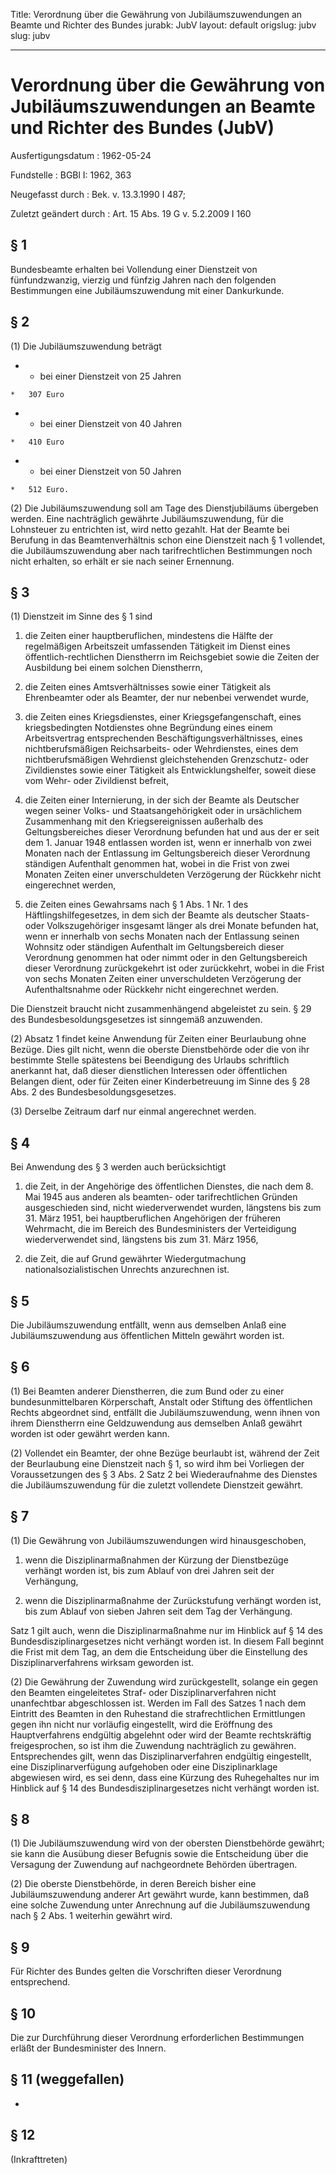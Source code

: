 Title: Verordnung über die Gewährung von Jubiläumszuwendungen an Beamte und Richter
  des Bundes
jurabk: JubV
layout: default
origslug: jubv
slug: jubv

---

# Verordnung über die Gewährung von Jubiläumszuwendungen an Beamte und Richter des Bundes (JubV)

Ausfertigungsdatum
:   1962-05-24

Fundstelle
:   BGBl I: 1962, 363

Neugefasst durch
:   Bek. v. 13.3.1990 I 487;

Zuletzt geändert durch
:   Art. 15 Abs. 19 G v. 5.2.2009 I 160


## § 1

Bundesbeamte erhalten bei Vollendung einer Dienstzeit von
fünfundzwanzig, vierzig und fünfzig Jahren nach den folgenden
Bestimmungen eine Jubiläumszuwendung mit einer Dankurkunde.


## § 2

(1) Die Jubiläumszuwendung beträgt

*    *   bei einer Dienstzeit von 25 Jahren

    *   307 Euro


*    *   bei einer Dienstzeit von 40 Jahren

    *   410 Euro


*    *   bei einer Dienstzeit von 50 Jahren

    *   512 Euro.




(2) Die Jubiläumszuwendung soll am Tage des Dienstjubiläums übergeben
werden. Eine nachträglich gewährte Jubiläumszuwendung, für die
Lohnsteuer zu entrichten ist, wird netto gezahlt. Hat der Beamte bei
Berufung in das Beamtenverhältnis schon eine Dienstzeit nach § 1
vollendet, die Jubiläumszuwendung aber nach tarifrechtlichen
Bestimmungen noch nicht erhalten, so erhält er sie nach seiner
Ernennung.


## § 3

(1) Dienstzeit im Sinne des § 1 sind

1.  die Zeiten einer hauptberuflichen, mindestens die Hälfte der
    regelmäßigen Arbeitszeit umfassenden Tätigkeit im Dienst eines
    öffentlich-rechtlichen Dienstherrn im Reichsgebiet sowie die Zeiten
    der Ausbildung bei einem solchen Dienstherrn,


2.  die Zeiten eines Amtsverhältnisses sowie einer Tätigkeit als
    Ehrenbeamter oder als Beamter, der nur nebenbei verwendet wurde,


3.  die Zeiten eines Kriegsdienstes, einer Kriegsgefangenschaft, eines
    kriegsbedingten Notdienstes ohne Begründung eines einem Arbeitsvertrag
    entsprechenden Beschäftigungsverhältnisses, eines nichtberufsmäßigen
    Reichsarbeits- oder Wehrdienstes, eines dem nichtberufsmäßigen
    Wehrdienst gleichstehenden Grenzschutz- oder Zivildienstes sowie einer
    Tätigkeit als Entwicklungshelfer, soweit diese vom Wehr- oder
    Zivildienst befreit,


4.  die Zeiten einer Internierung, in der sich der Beamte als Deutscher
    wegen seiner Volks- und Staatsangehörigkeit oder in ursächlichem
    Zusammenhang mit den Kriegsereignissen außerhalb des Geltungsbereiches
    dieser Verordnung befunden hat und aus der er seit dem 1. Januar 1948
    entlassen worden ist, wenn er innerhalb von zwei Monaten nach der
    Entlassung im Geltungsbereich dieser Verordnung ständigen Aufenthalt
    genommen hat, wobei in die Frist von zwei Monaten Zeiten einer
    unverschuldeten Verzögerung der Rückkehr nicht eingerechnet werden,


5.  die Zeiten eines Gewahrsams nach § 1 Abs. 1 Nr. 1 des
    Häftlingshilfegesetzes, in dem sich der Beamte als deutscher Staats-
    oder Volkszugehöriger insgesamt länger als drei Monate befunden hat,
    wenn er innerhalb von sechs Monaten nach der Entlassung seinen
    Wohnsitz oder ständigen Aufenthalt im Geltungsbereich dieser
    Verordnung genommen hat oder nimmt oder in den Geltungsbereich dieser
    Verordnung zurückgekehrt ist oder zurückkehrt, wobei in die Frist von
    sechs Monaten Zeiten einer unverschuldeten Verzögerung der
    Aufenthaltsnahme oder Rückkehr nicht eingerechnet werden.



Die Dienstzeit braucht nicht zusammenhängend abgeleistet zu sein. § 29
des Bundesbesoldungsgesetzes ist sinngemäß anzuwenden.

(2) Absatz 1 findet keine Anwendung für Zeiten einer Beurlaubung ohne
Bezüge. Dies gilt nicht, wenn die oberste Dienstbehörde oder die von
ihr bestimmte Stelle spätestens bei Beendigung des Urlaubs schriftlich
anerkannt hat, daß dieser dienstlichen Interessen oder öffentlichen
Belangen dient, oder für Zeiten einer Kinderbetreuung im Sinne des §
28 Abs. 2 des Bundesbesoldungsgesetzes.

(3) Derselbe Zeitraum darf nur einmal angerechnet werden.


## § 4

Bei Anwendung des § 3 werden auch berücksichtigt

1.  die Zeit, in der Angehörige des öffentlichen Dienstes, die nach dem 8.
    Mai 1945 aus anderen als beamten- oder tarifrechtlichen Gründen
    ausgeschieden sind, nicht wiederverwendet wurden, längstens bis zum
    31\. März 1951, bei hauptberuflichen Angehörigen der früheren
    Wehrmacht, die im Bereich des Bundesministers der Verteidigung
    wiederverwendet sind, längstens bis zum 31. März 1956,


2.  die Zeit, die auf Grund gewährter Wiedergutmachung
    nationalsozialistischen Unrechts anzurechnen ist.





## § 5

Die Jubiläumszuwendung entfällt, wenn aus demselben Anlaß eine
Jubiläumszuwendung aus öffentlichen Mitteln gewährt worden ist.


## § 6

(1) Bei Beamten anderer Dienstherren, die zum Bund oder zu einer
bundesunmittelbaren Körperschaft, Anstalt oder Stiftung des
öffentlichen Rechts abgeordnet sind, entfällt die Jubiläumszuwendung,
wenn ihnen von ihrem Dienstherrn eine Geldzuwendung aus demselben
Anlaß gewährt worden ist oder gewährt werden kann.

(2) Vollendet ein Beamter, der ohne Bezüge beurlaubt ist, während der
Zeit der Beurlaubung eine Dienstzeit nach § 1, so wird ihm bei
Vorliegen der Voraussetzungen des § 3 Abs. 2 Satz 2 bei Wiederaufnahme
des Dienstes die Jubiläumszuwendung für die zuletzt vollendete
Dienstzeit gewährt.


## § 7

(1) Die Gewährung von Jubiläumszuwendungen wird hinausgeschoben,

1.  wenn die Disziplinarmaßnahmen der Kürzung der Dienstbezüge verhängt
    worden ist, bis zum Ablauf von drei Jahren seit der Verhängung,


2.  wenn die Disziplinarmaßnahme der Zurückstufung verhängt worden ist,
    bis zum Ablauf von sieben Jahren seit dem Tag der Verhängung.



Satz 1 gilt auch, wenn die Disziplinarmaßnahme nur im Hinblick auf §
14 des Bundesdisziplinargesetzes nicht verhängt worden ist. In diesem
Fall beginnt die Frist mit dem Tag, an dem die Entscheidung über die
Einstellung des Disziplinarverfahrens wirksam geworden ist.

(2) Die Gewährung der Zuwendung wird zurückgestellt, solange ein gegen
den Beamten eingeleitetes Straf- oder Disziplinarverfahren nicht
unanfechtbar abgeschlossen ist. Werden im Fall des Satzes 1 nach dem
Eintritt des Beamten in den Ruhestand die strafrechtlichen
Ermittlungen gegen ihn nicht nur vorläufig eingestellt, wird die
Eröffnung des Hauptverfahrens endgültig abgelehnt oder wird der Beamte
rechtskräftig freigesprochen, so ist ihm die Zuwendung nachträglich zu
gewähren. Entsprechendes gilt, wenn das Disziplinarverfahren endgültig
eingestellt, eine Disziplinarverfügung aufgehoben oder eine
Disziplinarklage abgewiesen wird, es sei denn, dass eine Kürzung des
Ruhegehaltes nur im Hinblick auf § 14 des Bundesdisziplinargesetzes
nicht verhängt worden ist.


## § 8

(1) Die Jubiläumszuwendung wird von der obersten Dienstbehörde
gewährt; sie kann die Ausübung dieser Befugnis sowie die Entscheidung
über die Versagung der Zuwendung auf nachgeordnete Behörden
übertragen.

(2) Die oberste Dienstbehörde, in deren Bereich bisher eine
Jubiläumszuwendung anderer Art gewährt wurde, kann bestimmen, daß eine
solche Zuwendung unter Anrechnung auf die Jubiläumszuwendung nach § 2
Abs. 1 weiterhin gewährt wird.


## § 9

Für Richter des Bundes gelten die Vorschriften dieser Verordnung
entsprechend.


## § 10

Die zur Durchführung dieser Verordnung erforderlichen Bestimmungen
erläßt der Bundesminister des Innern.


## § 11 (weggefallen)

-


## § 12

(Inkrafttreten)

